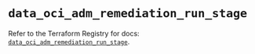 # `data_oci_adm_remediation_run_stage`

Refer to the Terraform Registry for docs: [`data_oci_adm_remediation_run_stage`](https://registry.terraform.io/providers/oracle/oci/6.18.0/docs/data-sources/adm_remediation_run_stage).
